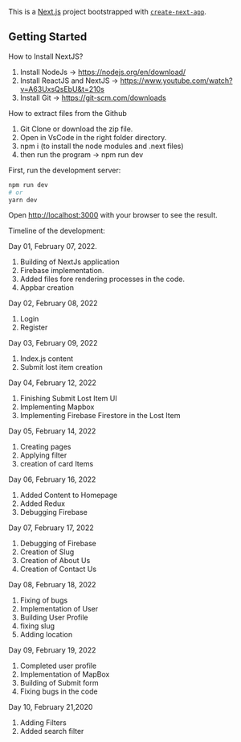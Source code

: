 This is a [Next.js](https://nextjs.org/) project bootstrapped with [`create-next-app`](https://github.com/vercel/next.js/tree/canary/packages/create-next-app).

## Getting Started


How to Install NextJS?
1. Install NodeJs -> https://nodejs.org/en/download/
2. Install ReactJS and NextJS -> https://www.youtube.com/watch?v=A63UxsQsEbU&t=210s
3. Install Git -> https://git-scm.com/downloads

How to extract files from the Github
1. Git Clone or download the zip file.
2. Open in VsCode in the right folder directory.
3. npm i  (to install the node modules and .next files)
4. then run the program -> npm run dev

First, run the development server:

```bash
npm run dev
# or
yarn dev
```

Open [http://localhost:3000](http://localhost:3000) with your browser to see the result.

Timeline of the development:

Day 01, February 07, 2022.
1. Building of NextJs application
2. Firebase implementation.
3. Added files fore rendering processes in the code.
4. Appbar creation

Day 02, February 08, 2022
1. Login
2. Register

Day 03, February 09, 2022
1. Index.js content
2. Submit lost item creation

Day 04, February 12, 2022
1. Finishing Submit Lost Item UI
2. Implementing Mapbox 
3. Implementing Firebase Firestore in the Lost Item

Day 05, February 14, 2022
1. Creating pages
2. Applying filter
3. creation of card Items

Day 06, February 16, 2022
1. Added Content to Homepage
2. Added Redux
3. Debugging Firebase

Day 07, February 17, 2022
1. Debugging of Firebase
2. Creation of Slug
3. Creation of About Us
4. Creation of Contact Us

Day 08, February 18, 2022
1. Fixing of bugs
2. Implementation of User
3. Building User Profile
4. fixing slug 
5. Adding location

Day 09, February 19, 2022
1. Completed user profile
2. Implementation of MapBox
3. Building of Submit form
4. Fixing bugs in the code

Day 10, February 21,2020
1. Adding Filters
2. Added search filter